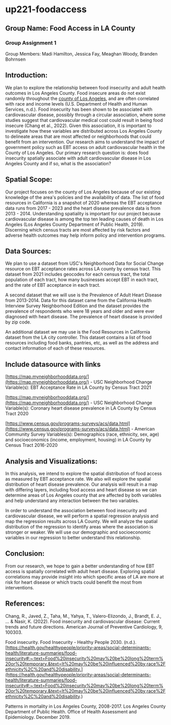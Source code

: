 # up221-foodaccess
## Group Name: Food Access in LA County
### Group Assignment 1

Group Members: Madi Hamilton, Jessica Fay, Meaghan Woody, Branden Bohrnsen

## Introduction:
We plan to explore the relationship between food insecurity and adult health outcomes in Los Angeles County. Food insecure areas do not exist randomly throughout the [county of Los Angeles](https://storymaps.arcgis.com/stories/4ef7d78c52ec4b29a6073ffdc6809e83), and are often correlated with race and income levels (U.S. Department of Health and Human Services, n.d.). Food insecurity has been shown to be associated with cardiovascular disease, possibly through a circular association, where some studies suggest that cardiovascular medical cost could result in being food insecure (Chang et al., 2022). Given this association, it is important to investigate how these variables are distributed across Los Angeles County to delineate areas that are most affected or neighborhoods that could benefit from an intervention. Our research aims to understand the impact of government policy such as EBT access on adult cardiovascular health in the County of Los Angeles. Our primary research question is: does food insecurity spatially associate with adult cardiovascular disease in Los Angeles County and if so, what is the association?

## Spatial Scope:
Our project focuses on the county of Los Angeles because of our existing knowledge of the area's policies and the availability of data. The list of food resources in California is a snapshot of 2020 whereas the EBT acceptance data runs from 2017 - 2023 and the heart disease prevalence data is from 2013 - 2014. Understanding spatiality is important for our project because cardiovascular disease is among the top ten leading causes of death in Los Angeles (Los Angeles County Department of Public Health, 2019). Discerning which census tracts are most affected by risk factors and adverse health outcomes may help inform policy and intervention programs.

## Data Sources:
We plan to use a dataset from USC's Neighborhood Data for Social Change resource on EBT acceptance rates across LA county by census tract. This dataset from 2021 includes geocodes for each census tract, the total population of each tract, how many businesses accept EBT in each tract, and the rate of EBT acceptance in each tract.

A second dataset that we will use is the Prevalence of Adult Heart Disease from 2013-2014. Data for this dataset came from the California Health Interview Survey Neighborhood Edition and the dataset provides the prevalence of respondents who were 18 years and older and were ever diagnosed with heart disease. The prevalence of heart disease is provided by zip code.

An additional dataset we may use is the Food Resources in California dataset from the LA city controller. This dataset contains a list of food resources including food banks, pantries, etc, as well as the address and contact information of each of these resources.

## Include datasource with links

[https://map.myneighborhooddata.org/](https://map.myneighborhooddata.org/) - USC Neighborhood Change
Variable(s): EBT Acceptance Rate in LA County by Census Tract 2021

[https://map.myneighborhooddata.org/](https://map.myneighborhooddata.org/) - USC Neighborhood Change
Variable(s): Coronary heart disease prevalence in LA County by Census Tract 2020

[https://www.census.gov/programs-surveys/acs/data.html](https://www.census.gov/programs-surveys/acs/data.html) - American Community Survey
Variables(s): Demographics (race, ethnicity, sex, age) and socioeconomics (income, employment, housing) in LA County by Census Tract 2016-2020

## Analysis and Visualizations:
In this analysis, we intend to explore the spatial distribution of food access as measured by EBT acceptance rate. We also will explore the spatial distribution of heart disease prevalence. Our analysis will result in a map with differing layers, including food access and heart disease so we can determine areas of Los Angeles county that are affected by both variables and help understand any interaction between the two variables.

In order to understand the association between food insecurity and cardiovascular disease, we will perform a spatial regression analysis and map the regression results across LA County. We will analyze the spatial distribution of the regression to identify areas where the association is stronger or weaker. We will use our demographic and socioeconomic variables in our regression to better understand this relationship.

## Conclusion:
From our research, we hope to gain a better understanding of how EBT access is spatially correlated with adult heart disease. Exploring spatial correlations may provide insight into which specific areas of LA are more at risk for heart disease or which tracts could benefit the most from interventions.

## References:
Chang, R., Javed, Z., Taha, M., Yahya, T., Valero-Elizondo, J., Brandt, E. J., ... & Nasir, K. (2022). Food insecurity and cardiovascular disease: Current trends and future directions. American Journal of Preventive Cardiology, 9, 100303.

Food insecurity. Food Insecurity - Healthy People 2030. (n.d.). [https://health.gov/healthypeople/priority-areas/social-determinants-health/literature-summaries/food-insecurity#:~:text=Food%20insecurity%20may%20be%20long%20term%20or%20temporary.&text=It%20may%20be%20influenced%20by,race%2Fethnicity%2C%20and%20disability.](https://health.gov/healthypeople/priority-areas/social-determinants-health/literature-summaries/food-insecurity#:~:text=Food%20insecurity%20may%20be%20long%20term%20or%20temporary.&text=It%20may%20be%20influenced%20by,race%2Fethnicity%2C%20and%20disability.) 

Patterns in mortality in Los Angeles County, 2008-2017. Los Angeles County Department of Public Health. Office of Health Assessment and Epidemiology. December 2019.


